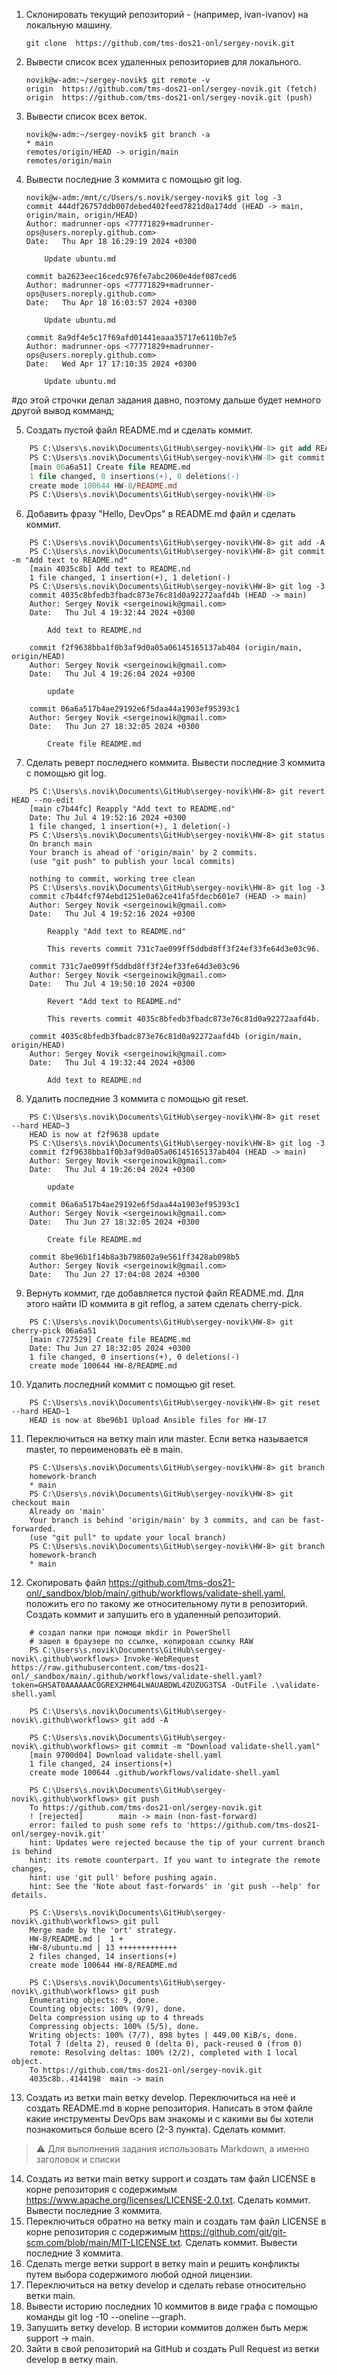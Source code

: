 1. Склонировать текущий репозиторий <FIRSTNAME>-<LASTNAME> (например, ivan-ivanov) на локальную машину.
    ```console
    git clone  https://github.com/tms-dos21-onl/sergey-novik.git  
    ```
2. Вывести список всех удаленных репозиториев для локального.
    ```console
    novik@w-adm:~/sergey-novik$ git remote -v
    origin  https://github.com/tms-dos21-onl/sergey-novik.git (fetch)
    origin  https://github.com/tms-dos21-onl/sergey-novik.git (push)
    ```
3. Вывести список всех веток.
    ```console
    novik@w-adm:~/sergey-novik$ git branch -a
    * main
    remotes/origin/HEAD -> origin/main
    remotes/origin/main
    ```
4. Вывести последние 3 коммитa с помощью git log.
    ```console
    novik@w-adm:/mnt/c/Users/s.novik/sergey-novik$ git log -3
    commit 444df26757ddb007debed402feed7821d0a174dd (HEAD -> main, origin/main, origin/HEAD)
    Author: madrunner-ops <77771829+madrunner-ops@users.noreply.github.com>
    Date:   Thu Apr 18 16:29:19 2024 +0300
    
        Update ubuntu.md
    
    commit ba2623eec16cedc976fe7abc2060e4def087ced6
    Author: madrunner-ops <77771829+madrunner-ops@users.noreply.github.com>
    Date:   Thu Apr 18 16:03:57 2024 +0300
    
        Update ubuntu.md
    
    commit 8a9df4e5c17f69afd01441eaaa35717e6110b7e5
    Author: madrunner-ops <77771829+madrunner-ops@users.noreply.github.com>
    Date:   Wed Apr 17 17:10:35 2024 +0300
    
        Update ubuntu.md
    ```
#до этой строчки делал задания давно, поэтому дальше будет немного другой вывод комманд;

5. Создать пустой файл README.md и сделать коммит.
```ps
    PS C:\Users\s.novik\Documents\GitHub\sergey-novik\HW-8> git add README.md 
    PS C:\Users\s.novik\Documents\GitHub\sergey-novik\HW-8> git commit -m "Create file README.md"
    [main 06a6a51] Create file README.md
    1 file changed, 0 insertions(+), 0 deletions(-)
    create mode 100644 HW-8/README.md
    PS C:\Users\s.novik\Documents\GitHub\sergey-novik\HW-8> 
```
6. Добавить фразу "Hello, DevOps" в README.md файл и сделать коммит.
```console
    PS C:\Users\s.novik\Documents\GitHub\sergey-novik\HW-8> git add -A
    PS C:\Users\s.novik\Documents\GitHub\sergey-novik\HW-8> git commit -m "Add text to README.nd"
    [main 4035c8b] Add text to README.nd
    1 file changed, 1 insertion(+), 1 deletion(-)
    PS C:\Users\s.novik\Documents\GitHub\sergey-novik\HW-8> git log -3
    commit 4035c8bfedb3fbadc873e76c81d0a92272aafd4b (HEAD -> main)
    Author: Sergey Novik <sergeinowik@gmail.com>
    Date:   Thu Jul 4 19:32:44 2024 +0300

        Add text to README.nd

    commit f2f9638bba1f0b3af9d0a05a06145165137ab404 (origin/main, origin/HEAD)
    Author: Sergey Novik <sergeinowik@gmail.com>
    Date:   Thu Jul 4 19:26:04 2024 +0300

        update

    commit 06a6a517b4ae29192e6f5daa44a1903ef95393c1
    Author: Sergey Novik <sergeinowik@gmail.com>
    Date:   Thu Jun 27 18:32:05 2024 +0300

        Create file README.md
```
7. Сделать реверт последнего коммита. Вывести последние 3 коммитa с помощью git log.
```console
    PS C:\Users\s.novik\Documents\GitHub\sergey-novik\HW-8> git revert HEAD --no-edit
    [main c7b44fc] Reapply "Add text to README.nd"
    Date: Thu Jul 4 19:52:16 2024 +0300
    1 file changed, 1 insertion(+), 1 deletion(-)
    PS C:\Users\s.novik\Documents\GitHub\sergey-novik\HW-8> git status     
    On branch main
    Your branch is ahead of 'origin/main' by 2 commits.
    (use "git push" to publish your local commits)

    nothing to commit, working tree clean
    PS C:\Users\s.novik\Documents\GitHub\sergey-novik\HW-8> git log -3
    commit c7b44fcf974ebd1251e0a62ce41fa5fdecb601e7 (HEAD -> main)
    Author: Sergey Novik <sergeinowik@gmail.com>
    Date:   Thu Jul 4 19:52:16 2024 +0300

        Reapply "Add text to README.nd"

        This reverts commit 731c7ae099ff5ddbd8ff3f24ef33fe64d3e03c96.

    commit 731c7ae099ff5ddbd8ff3f24ef33fe64d3e03c96
    Author: Sergey Novik <sergeinowik@gmail.com>
    Date:   Thu Jul 4 19:50:10 2024 +0300

        Revert "Add text to README.nd"

        This reverts commit 4035c8bfedb3fbadc873e76c81d0a92272aafd4b.

    commit 4035c8bfedb3fbadc873e76c81d0a92272aafd4b (origin/main, origin/HEAD)
    Author: Sergey Novik <sergeinowik@gmail.com>
    Date:   Thu Jul 4 19:32:44 2024 +0300

        Add text to README.nd
```
8. Удалить последние 3 коммита с помощью git reset.
```console
    PS C:\Users\s.novik\Documents\GitHub\sergey-novik\HW-8> git reset --hard HEAD~3
    HEAD is now at f2f9638 update
    PS C:\Users\s.novik\Documents\GitHub\sergey-novik\HW-8> git log -3
    commit f2f9638bba1f0b3af9d0a05a06145165137ab404 (HEAD -> main)
    Author: Sergey Novik <sergeinowik@gmail.com>
    Date:   Thu Jul 4 19:26:04 2024 +0300

        update

    commit 06a6a517b4ae29192e6f5daa44a1903ef95393c1
    Author: Sergey Novik <sergeinowik@gmail.com>
    Date:   Thu Jun 27 18:32:05 2024 +0300

        Create file README.md

    commit 8be96b1f14b8a3b798602a9e561ff3428ab098b5
    Author: Sergey Novik <sergeinowik@gmail.com>
    Date:   Thu Jun 27 17:04:08 2024 +0300    
```
9. Вернуть коммит, где добавляется пустой файл README.md. Для этого найти ID коммита в git reflog, а затем сделать cherry-pick.
```console
    PS C:\Users\s.novik\Documents\GitHub\sergey-novik\HW-8> git cherry-pick 06a6a51
    [main c727529] Create file README.md
    Date: Thu Jun 27 18:32:05 2024 +0300
    1 file changed, 0 insertions(+), 0 deletions(-)
    create mode 100644 HW-8/README.md    
```
10. Удалить последний коммит с помощью git reset.
```console
    PS C:\Users\s.novik\Documents\GitHub\sergey-novik\HW-8> git reset --hard HEAD~1
    HEAD is now at 8be96b1 Upload Ansible files for HW-17
```
11. Переключиться на ветку main или master. Если ветка называется master, то переименовать её в main.
```console
    PS C:\Users\s.novik\Documents\GitHub\sergey-novik\HW-8> git branch
    homework-branch
    * main
    PS C:\Users\s.novik\Documents\GitHub\sergey-novik\HW-8> git checkout main      
    Already on 'main'
    Your branch is behind 'origin/main' by 3 commits, and can be fast-forwarded.
    (use "git pull" to update your local branch)
    PS C:\Users\s.novik\Documents\GitHub\sergey-novik\HW-8> git branch       
    homework-branch
    * main
```
12. Скопировать файл https://github.com/tms-dos21-onl/_sandbox/blob/main/.github/workflows/validate-shell.yaml, положить его по такому же относительному пути в репозиторий. Создать коммит и запушить его в удаленный репозиторий.
```console
    # создал папки при помощи mkdir in PowerShell
    # зашел в браузере по ссылке, копировал ссылку RAW
    PS C:\Users\s.novik\Documents\GitHub\sergey-novik\.github\workflows> Invoke-WebRequest https://raw.githubusercontent.com/tms-dos21-onl/_sandbox/main/.github/workflows/validate-shell.yaml?token=GHSAT0AAAAAACOGREX2HM64LWAUABDWL4ZUZUG3TSA -OutFile .\validate-shell.yaml

    PS C:\Users\s.novik\Documents\GitHub\sergey-novik\.github\workflows> git add -A

    PS C:\Users\s.novik\Documents\GitHub\sergey-novik\.github\workflows> git commit -m "Download validate-shell.yaml"
    [main 9700d04] Download validate-shell.yaml
    1 file changed, 24 insertions(+)
    create mode 100644 .github/workflows/validate-shell.yaml

    PS C:\Users\s.novik\Documents\GitHub\sergey-novik\.github\workflows> git push
    To https://github.com/tms-dos21-onl/sergey-novik.git
    ! [rejected]        main -> main (non-fast-forward)
    error: failed to push some refs to 'https://github.com/tms-dos21-onl/sergey-novik.git'
    hint: Updates were rejected because the tip of your current branch is behind
    hint: its remote counterpart. If you want to integrate the remote changes,
    hint: use 'git pull' before pushing again.
    hint: See the 'Note about fast-forwards' in 'git push --help' for details.

    PS C:\Users\s.novik\Documents\GitHub\sergey-novik\.github\workflows> git pull
    Merge made by the 'ort' strategy.
    HW-8/README.md |  1 +
    HW-8/ubuntu.md | 13 +++++++++++++
    2 files changed, 14 insertions(+)
    create mode 100644 HW-8/README.md

    PS C:\Users\s.novik\Documents\GitHub\sergey-novik\.github\workflows> git push
    Enumerating objects: 9, done.
    Counting objects: 100% (9/9), done.
    Delta compression using up to 4 threads
    Compressing objects: 100% (5/5), done.
    Writing objects: 100% (7/7), 898 bytes | 449.00 KiB/s, done.
    Total 7 (delta 2), reused 0 (delta 0), pack-reused 0 (from 0)
    remote: Resolving deltas: 100% (2/2), completed with 1 local object.
    To https://github.com/tms-dos21-onl/sergey-novik.git
    4035c8b..4144198  main -> main

```
13. Создать из ветки main ветку develop. Переключиться на неё и создать README.md в корне репозитория. Написать в этом файле какие инструменты DevOps вам знакомы и с какими вы бы хотели познакомиться больше всего (2-3 пункта). Сделать коммит.

> ⚠️ Для выполнения задания использовать Markdown, а именно заголовок и списки

14. Создать из ветки main ветку support и создать там файл LICENSE в корне репозитория с содержимым https://www.apache.org/licenses/LICENSE-2.0.txt. Сделать коммит. Вывести последние 3 коммитa.
15. Переключиться обратно на ветку main и создать там файл LICENSE в корне репозитория с содержимым https://github.com/git/git-scm.com/blob/main/MIT-LICENSE.txt. Сделать коммит. Вывести последние 3 коммитa.
16. Сделать merge ветки support в ветку main и решить конфликты путем выбора содержимого любой одной лицензии.
17. Переключиться на ветку develop и сделать rebase относительно ветки main.
18. Вывести историю последних 10 коммитов в виде графа с помощью команды git log -10 --oneline --graph.
19. Запушить ветку develop. В истории коммитов должен быть мерж support -> main.
20. Зайти в свой репозиторий на GitHub и создать Pull Request из ветки develop в ветку main.
